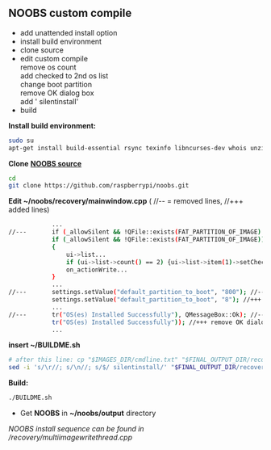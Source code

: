 NOOBS custom compile
---

- add unattended install option
- install build environment
- clone source
- edit custom compile  
	remove os count  
	add checked to 2nd os list  
	change boot partition  
	remove OK dialog box  
	add ' silentinstall'
- build  

**Install build environment:**  
```sh
sudo su
apt-get install build-essential rsync texinfo libncurses-dev whois unzip bc qt4-linguist-tools git-all
```
**Clone** [**NOOBS source**](https://github.com/raspberrypi/noobs)
```sh
cd
git clone https://github.com/raspberrypi/noobs.git
```  
**Edit ~/noobs/recovery/mainwindow.cpp** ( //-- = removed lines, //+++ added lines)  
```sh
			...
//---		if (_allowSilent && !QFile::exists(FAT_PARTITION_OF_IMAGE) && ui->list->count() == 1) //---  
			if (_allowSilent && !QFile::exists(FAT_PARTITION_OF_IMAGE)) //+++ remove os count  
			{
				ui->list...  
				if (ui->list->count() == 2) {ui->list->item(1)->setCheckState(Qt::Checked);} //+++ add checked to 2nd os list  
				on_actionWrite...
			}
			...  
//---		settings.setValue("default_partition_to_boot", "800"); //---  
			settings.setValue("default_partition_to_boot", "8"); //+++ change boot partition  
			...  
//---		tr("OS(es) Installed Successfully"), QMessageBox::Ok); //---  
			tr("OS(es) Installed Successfully")); //+++ remove OK dialog box  
			...  
```
**insert ~/BUILDME.sh**  
```sh
# after this line: cp "$IMAGES_DIR/cmdline.txt" "$FINAL_OUTPUT_DIR/recovery.cmdline"
sed -i 's/\r//; s/\n//; s/$/ silentinstall/' "$FINAL_OUTPUT_DIR/recovery.cmdline"
```
**Build:**  
```sh
./BUILDME.sh
```
- Get **NOOBS** in **~/noobs/output** directory  
  
    
_NOOBS install sequence can be found in /recovery/multiimagewritethread.cpp_
